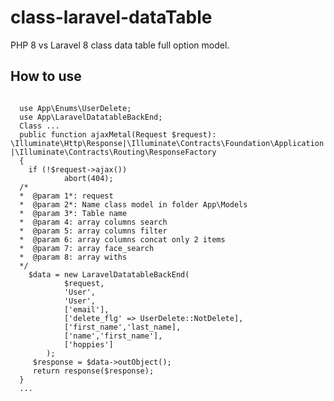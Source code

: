# class-laravel-dataTable
PHP 8 vs Laravel 8 class data table full option model.
## How to use
<code>
  use App\Enums\UserDelete;
  use App\LaravelDatatableBackEnd;
  Class ...
  public function ajaxMetal(Request $request): \Illuminate\Http\Response|\Illuminate\Contracts\Foundation\Application|\Illuminate\Contracts\Routing\ResponseFactory
  {
    if (!$request->ajax())
            abort(404);
  /*
  *  @param 1*: request
  *  @param 2*: Name class model in folder App\Models
  *  @param 3*: Table name
  *  @param 4: array columns search
  *  @param 5: array columns filter
  *  @param 6: array columns concat only 2 items
  *  @param 7: array face_search
  *  @param 8: array withs
  */
    $data = new LaravelDatatableBackEnd(
            $request, 
            'User', 
            'User',
            ['email'],
            ['delete_flg' => UserDelete::NotDelete],
            ['first_name','last_name],
            ['name','first_name'],
            ['hoppies']
        );
     $response = $data->outObject();
     return response($response);
  }
  ...
</code>
